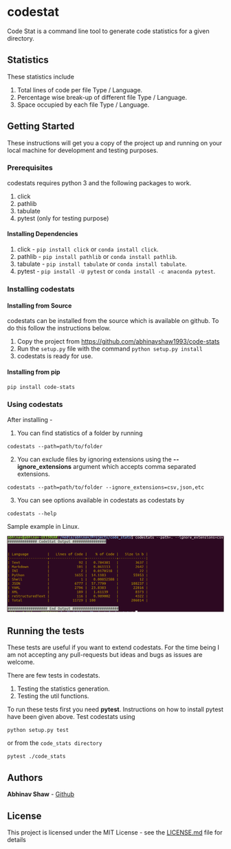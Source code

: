 # codestat

Code Stat is a command line tool to generate code statistics for a given directory.

## Statistics

These statistics include

  1. Total lines of code per file Type / Language.
  2. Percentage wise break-up of different file Type / Language.
  3. Space occupied by each file Type / Language.


## Getting Started

These instructions will get you a copy of the project up and running on your local machine for development and testing purposes.

### Prerequisites

codestats requires python 3 and the following packages to work.

  1. click
  2. pathlib
  3. tabulate
  4. pytest (only for testing purpose)

#### Installing Dependencies

1. click - `pip install click` or `conda install click`.
2. pathlib - `pip install pathlib` or `conda install pathlib`.
3. tabulate - `pip install tabulate` or `conda install tabulate`.
4. pytest - `pip install -U pytest` or `conda install -c anaconda pytest`.


### Installing codestats

#### Installing from Source
codestats can be installed from the source which is available on github. To do this follow the instructions below.

1. Copy the project from https://github.com/abhinavshaw1993/code-stats
2. Run the ```setup.py``` file with the command ```python setup.py install```
3. codestats is ready for use.

#### Installing from pip

```
pip install code-stats
```

### Using codestats

After installing -

1. You can find statistics of a folder by running
```
codestats --path=path/to/folder
```

2. You can exclude files by ignoring extensions using the **--ignore_extensions** argument which accepts comma separated extensions.
```
codestats --path=path/to/folder --ignore_extensions=csv,json,etc
```

3. You can see options available in codestats as codestats by
```
codestats --help
```

Sample example in Linux.

![codestats](./code_stats/data/codestats_sample.png)


## Running the tests

These tests are useful if you want to extend codestats. For the time being I am not accepting any pull-requests but ideas and bugs as issues are welcome.

There are few tests in codestats.
1. Testing the statistics generation.
2. Testing the util functions.

To run these tests first you need **pytest**. Instructions on how to install pytest have been given above. Test codestats using

```
python setup.py test
```
or from the `code_stats directory`

```
pytest ./code_stats
```

## Authors

**Abhinav Shaw** - [Github](https://github.com/abhinavshaw1993)


## License

This project is licensed under the MIT License - see the [LICENSE.md](LICENSE.txt) file for details
